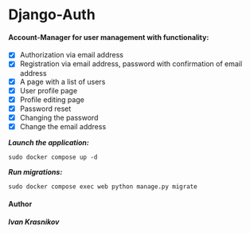 # Django-Auth 

#### Account-Manager for user management with functionality:

- [x] Authorization via email address
- [X] Registration via email address, password with confirmation of email address   
- [x] A page with a list of users   
- [x] User profile page   
- [x] Profile editing page   
- [x] Password reset
- [x] Changing the password
- [x] Change the email address

**_Launch the application:_**
```
sudo docker compose up -d
```
**_Run migrations:_**
```
sudo docker compose exec web python manage.py migrate
```

#### Author
**_Ivan Krasnikov_**
